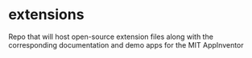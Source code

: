 # extensions
Repo that will host open-source extension files along with the corresponding documentation and demo apps for the MIT AppInventor
